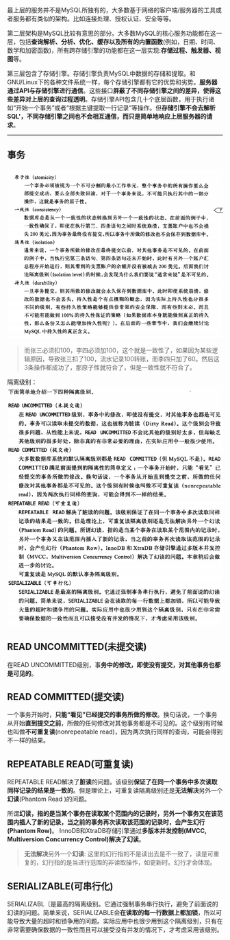 最上层的服务并不是MySQL所独有的，大多数基于网络的客户端/服务器的工具或者服务都有类似的架构。比如连接处理、授权认证、安全等等。

第二层架构是MySQL比较有意思的部分。大多数MySQL的核心服务功能都在这一层，包括**查询解析、分析、优化、缓存以及所有的内置函数**(例如，日期、时间、数学和加密函数)，所有跨存储引擎的功能都在这一层实现:**存储过程、触发器、视图**等。

第三层包含了存储引擎。存储引擎负责MySQL中数据的存储和提取。和GNU/Linux下的各种文件系统一样，每个存储引擎都有它的优势和劣势。**服务器通过API与存储引擎进行通信**。这些接口**屏蔽了不同存储引擎之间的差异，使得这些差异对上层的查询过程透明**。存储引擎API包含几十个底层函数，用于执行诸如“开始一个事务”或者“根据主键提取一行记录”等操作。但**存储引擎不会去解析SQL'，不同存储引擎之间也不会相互通信，而只是简单地响应上层服务器的请求**。

---
## 事务

![ACID](.锁_images/fbca1b5a.png)

> 而张三必须扣100，李四必须加100，这个就是一致性了，如果因为某些逻辑原因，导致张三扣了100，流水记录100转账，而李四只加了60。然后这3条操作都成功了，那原子性就符合了，但是一致性就不符合了。

隔离级别：
![隔离级别](.高性能mysql_images/c666c246.png)
![隔离级别](.高性能mysql_images/1d681298.png)

## READ UNCOMMITTED(未提交读)

在READ UNCOMMITTED级别，事**务中的修改，即使没有提交，对其他事务也都是可见的**。

## READ COMMITTED(提交读)

一个事务开始时，**只能“看见”已经提交的事务所做的修改**。换句话说，一个事务从开始**直到提交之前**，所做的任何修改对其他事务都是不可见的。这个级别有时候也叫做**不可重复读**(nonrepeatable read)，因为两次执行同样的查询，可能会得到不一样的结果。

## REPEATABLE READ(可重复读)

REPEATABLE READ解决了**脏读**的问题。该级别**保证了在同一个事务中多次读取同样记录的结果是一致的**。但是理论上，可重复读隔离级别还是**无法解决**另外一个**幻读**(Phantom Read )的问题。

所谓**幻读，指的是当某个事务在读取某个范围内的记录时，另外一个事务又在该范围内插人了新的记录，当之前的事务再次读取该范围的记录时，会产生幻行(Phantom Row)**。 InnoDB和XtraDB存储引擎通过**多版本并发控制(MVCC, Multiversion Concurrency Control)解决了幻读**。

> **无法解决**另外一个**幻读**: 这里的幻行指的不是读出去是不一致了，读是可重复的，幻行指的是当进行范围的非读取操作，如更新时。幻行才会体现。

## SERIALIZABLE(可串行化)

SERIALIZABL〔是最高的隔离级别。它通过强制事务串行执行，避免了前面说的幻读的问题。简单来说，SERIALIZABLE会**在读取的每一行数据上都加锁**，所以可能导致大量的超时和锁争用的问题。实际应用中也很少用到这个隔离级别，只有在非常需要确保数据的一致性而且可以接受没有并发的情况下，才考虑采用该级别。

